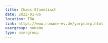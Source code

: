 ```yaml
---
title: Chaos-Stammtisch
date: 2022-01-06
location: TBA
link: https://www.noname-ev.de/yarpnarp.html
usergroup: noname
type: usergroup
---
```


